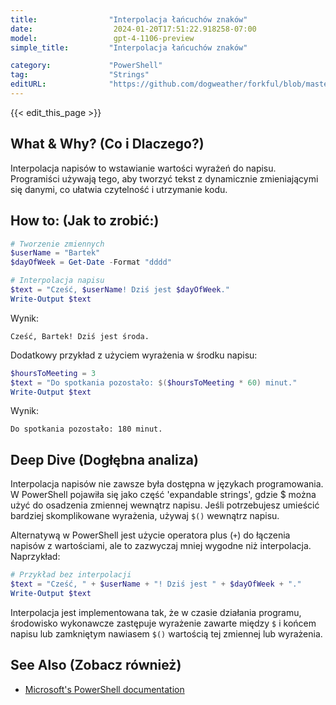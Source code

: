 ```yaml
---
title:                "Interpolacja łańcuchów znaków"
date:                  2024-01-20T17:51:22.918258-07:00
model:                 gpt-4-1106-preview
simple_title:         "Interpolacja łańcuchów znaków"

category:             "PowerShell"
tag:                  "Strings"
editURL:              "https://github.com/dogweather/forkful/blob/master/content/pl/powershell/interpolating-a-string.md"
---
```


{{< edit_this_page >}}

## What & Why? (Co i Dlaczego?)
Interpolacja napisów to wstawianie wartości wyrażeń do napisu. Programiści używają tego, aby tworzyć tekst z dynamicznie zmieniającymi się danymi, co ułatwia czytelność i utrzymanie kodu.

## How to: (Jak to zrobić:)
```PowerShell
# Tworzenie zmiennych
$userName = "Bartek"
$dayOfWeek = Get-Date -Format "dddd"

# Interpolacja napisu
$text = "Cześć, $userName! Dziś jest $dayOfWeek."
Write-Output $text
```
Wynik:
```
Cześć, Bartek! Dziś jest środa.
```

Dodatkowy przykład z użyciem wyrażenia w środku napisu:
```PowerShell
$hoursToMeeting = 3
$text = "Do spotkania pozostało: $($hoursToMeeting * 60) minut."
Write-Output $text
```
Wynik:
```
Do spotkania pozostało: 180 minut.
```

## Deep Dive (Dogłębna analiza)
Interpolacja napisów nie zawsze była dostępna w językach programowania. W PowerShell pojawiła się jako część 'expandable strings', gdzie $ można użyć do osadzenia zmiennej wewnątrz napisu. Jeśli potrzebujesz umieścić bardziej skomplikowane wyrażenia, używaj `$()` wewnątrz napisu.

Alternatywą w PowerShell jest użycie operatora plus (`+`) do łączenia napisów z wartościami, ale to zazwyczaj mniej wygodne niż interpolacja. Naprzykład:
```PowerShell
# Przykład bez interpolacji
$text = "Cześć, " + $userName + "! Dziś jest " + $dayOfWeek + "."
Write-Output $text
```

Interpolacja jest implementowana tak, że w czasie działania programu, środowisko wykonawcze zastępuje wyrażenie zawarte między `$` i końcem napisu lub zamkniętym nawiasem `$()` wartością tej zmiennej lub wyrażenia.

## See Also (Zobacz również)
- [Microsoft's PowerShell documentation](https://docs.microsoft.com/en-us/powershell/)
